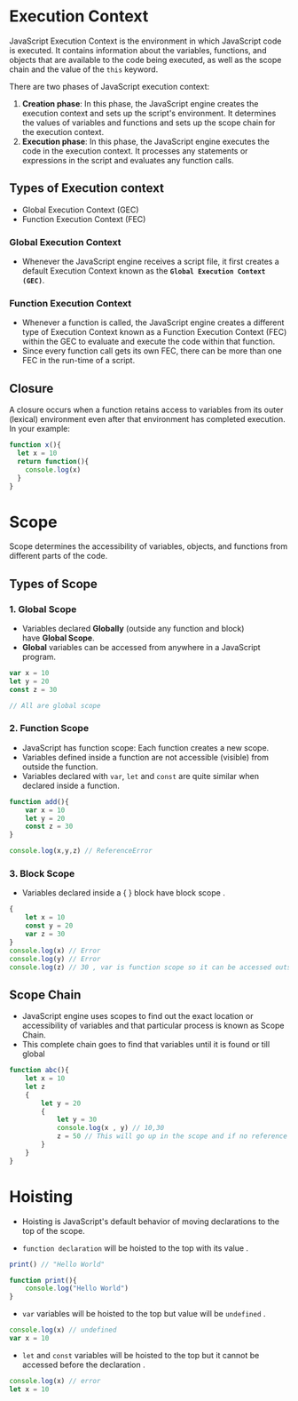 # Execution Context
JavaScript Execution Context is the environment in which JavaScript code is executed. It contains information about the variables, functions, and objects that are available to the code being executed, as well as the scope chain and the value of the `this` keyword.

There are two phases of JavaScript execution context:

1. **Creation phase**: In this phase, the JavaScript engine creates the execution context and sets up the script's environment. It determines the values of variables and functions and sets up the scope chain for the execution context.
2. **Execution phase**: In this phase, the JavaScript engine executes the code in the execution context. It processes any statements or expressions in the script and evaluates any function calls.

## Types of Execution context
- Global Execution Context (GEC)
- Function Execution Context (FEC)

### Global Execution Context
- Whenever the JavaScript engine receives a script file, it first creates a default Execution Context known as the **`Global Execution Context (GEC)`**.
### Function Execution Context
- Whenever a function is called, the JavaScript engine creates a different type of Execution Context known as a Function Execution Context (FEC) within the GEC to evaluate and execute the code within that function.
- Since every function call gets its own FEC, there can be more than one FEC in the run-time of a script.

## Closure
A closure occurs when a function retains access to variables from its outer (lexical) environment even after that environment has completed execution. In your example:

```js
function x(){
  let x = 10
  return function(){
    console.log(x)
  }
}
```


# Scope
Scope determines the accessibility of variables, objects, and functions from different parts of the code.

## Types of Scope

### 1. Global Scope

- Variables declared **Globally** (outside any function and block) have **Global Scope**.
- **Global** variables can be accessed from anywhere in a JavaScript program.

```js
var x = 10
let y = 20
const z = 30

// All are global scope
```

### 2. Function Scope

- JavaScript has function scope: Each function creates a new scope.
- Variables defined inside a function are not accessible (visible) from outside the function.
- Variables declared with `var`, `let` and `const` are quite similar when declared inside a function.

```js
function add(){
	var x = 10
	let y = 20
	const z = 30
}

console.log(x,y,z) // ReferenceError
```

### 3. Block Scope

- Variables declared inside a { } block have block scope .

```js
{
	let x = 10
	const y = 20
	var z = 30
}
console.log(x) // Error
console.log(y) // Error
console.log(z) // 30 , var is function scope so it can be accessed outside of a block 

```

## Scope Chain

- JavaScript engine uses scopes to find out the exact location or accessibility of variables and that particular process is known as Scope Chain.
- This complete chain goes to find that variables until it is found or till global

```js
function abc(){
	let x = 10
	let z
	{
		let y = 20
		{
			let y = 30
			console.log(x , y) // 10,30
			z = 50 // This will go up in the scope and if no reference found , this will declare z in global scope
		}
	}
}
```


# Hoisting

- Hoisting is JavaScript's default behavior of moving declarations to the top of the scope.

-  `function declaration` will be hoisted to the top with its value .

```js
print() // "Hello World"

function print(){
	console.log("Hello World")
}
```

- `var` variables will be hoisted to the top but value will be `undefined` .

```js
console.log(x) // undefined
var x = 10
```

- `let` and `const` variables will be hoisted to the top but it cannot be accessed before the declaration .

```js
console.log(x) // error
let x = 10
```

